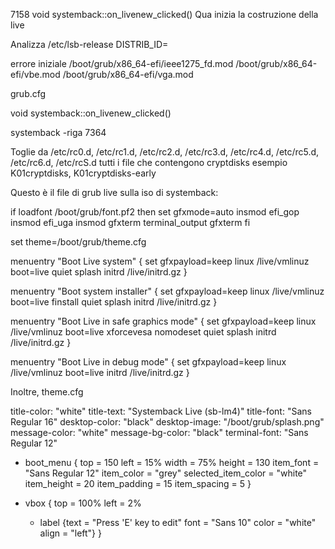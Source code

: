 7158 void systemback::on_livenew_clicked()
Qua inizia la costruzione della live

Analizza /etc/lsb-release
DISTRIB_ID=


errore iniziale
/boot/grub/x86_64-efi/ieee1275_fd.mod
/boot/grub/x86_64-efi/vbe.mod
/boot/grub/x86_64-efi/vga.mod


grub.cfg




void systemback::on_livenew_clicked()


systemback -riga 7364

Toglie da /etc/rc0.d, /etc/rc1.d, /etc/rc2.d, /etc/rc3.d, /etc/rc4.d, /etc/rc5.d, /etc/rc6.d, /etc/rcS.d
tutti i file che contengono cryptdisks
esempio K01cryptdisks, K01cryptdisks-early


Questo è il file di grub live sulla iso di systemback:

if loadfont /boot/grub/font.pf2
then
  set gfxmode=auto
  insmod efi_gop
  insmod efi_uga
  insmod gfxterm
  terminal_output gfxterm
fi

set theme=/boot/grub/theme.cfg

menuentry "Boot Live system" {
  set gfxpayload=keep
  linux /live/vmlinuz boot=live quiet splash
  initrd /live/initrd.gz
}

menuentry "Boot system installer" {
  set gfxpayload=keep
  linux /live/vmlinuz boot=live finstall quiet splash
  initrd /live/initrd.gz
}

menuentry "Boot Live in safe graphics mode" {
  set gfxpayload=keep
  linux /live/vmlinuz boot=live xforcevesa nomodeset quiet splash
  initrd /live/initrd.gz
}

menuentry "Boot Live in debug mode" {
  set gfxpayload=keep
  linux /live/vmlinuz boot=live
  initrd /live/initrd.gz
}


Inoltre, theme.cfg

title-color: "white"
title-text: "Systemback Live (sb-lm4)"
title-font: "Sans Regular 16"
desktop-color: "black"
desktop-image: "/boot/grub/splash.png"
message-color: "white"
message-bg-color: "black"
terminal-font: "Sans Regular 12"

+ boot_menu {
  top = 150
  left = 15%
  width = 75%
  height = 130
  item_font = "Sans Regular 12"
  item_color = "grey"
  selected_item_color = "white"
  item_height = 20
  item_padding = 15
  item_spacing = 5
}

+ vbox {
  top = 100%
  left = 2%
  + label {text = "Press 'E' key to edit" font = "Sans 10" color = "white" align = "left"}
}